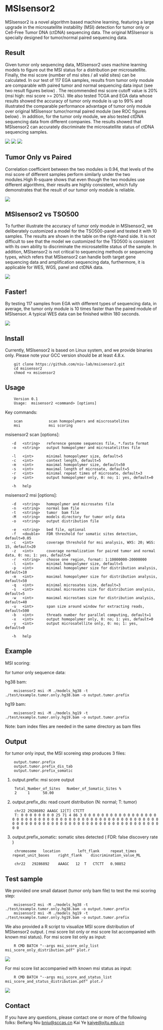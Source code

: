 MSIsensor2
===========
MSIsensor2 is a novel algorithm based machine learning, featuring a large upgrade in the microsatellite instability (MSI) detection for tumor only or Cell-Free Tumor DNA (ctDNA) sequencing data. The original MSIsensor is specially designed for tumor/normal paired sequencing data.

Result
-------

Given tumor only sequencing data, MSIsensor2 uses machine learning models to figure out the MSI status for a distribution per microsatellite. Finally, the msi score (number of msi sites / all valid sites) can be calculated. In our test of 117 EGA samples, results from tumor only module are comparable with paired tumor and normal sequencing data input (see two result figures below) . The recommended msi score cutoff value is 20% (msi high: msi score >= 20%). We also tested TCGA and EGA data whose results showed the accuracy of tumor only module is up to 99% and illustrated the comparable performance advantage of tumor only module over original MSIsensor tumor/normal paired module (see ROC figures below) . In addition, for the tumor only module, we also tested ctDNA sequencing data from different companies. The results showed that MSIsensor2 can accurately discriminate the microsatellite status of ctDNA sequencing samples.

![](https://github.com/niu-lab/msisensor2/blob/master/test/fig2.pairresult.png)
![](https://github.com/niu-lab/msisensor2/blob/master/test/fig3tumoronlyresultproduct.png)
![](https://github.com/niu-lab/msisensor2/blob/master/test/fig4.rocplot.png)


Tumor Only vs Paired
-------

Correlation coefficient between the two modules is 0.94, that levels of the msi score of different samples perform similarly under the two modules.High R-square shows that even though the two modules use different algorithms, their results are highly consistent, which fully demonstrates that the result of our tumor only module is reliable.

![](https://github.com/niu-lab/msisensor2/blob/master/test/fig5.cor.png)

MSIsensor2 vs TSO500
-------

To further illustrate the accuracy of tumor only module in MSIsensor2, we deliberately customized a model for the TSO500-panel and tested it with 10 samples. The results are shown in the table on the right-hand side. It is not difficult to see that the model we customized for the TSO500 is consistent with its own ability to discriminate the microsatellite status of the sample. In addition, MSIsensor2 is not critical to sequencing methods or sequencing types, which refers that MSIsensor2 can handle both target gene sequencing data and amplification sequencing data, furthermore, it is applicable for WES, WGS, panel and ctDNA data.

![](https://github.com/niu-lab/msisensor2/blob/master/test/table.png)

Faster!
-------

By testing 117 samples from EGA with different types of sequencing data, in average, the tumor only module is 10 times faster than the paired module of MSIsensor. A typical WES data can be finished within 180 seconds.

![](https://github.com/niu-lab/msisensor2/blob/master/test/fig6.timeplot.png)

Install
-------

Currently, MSIsensor2 is based on Linux system, and we provide binaries only. Please note your GCC version should be at least 4.8.x.

        git clone https://github.com/niu-lab/msisensor2.git
        cd msisensor2
        chmod +x msisensor2

Usage
-----

        Version 0.1
        Usage:  msisensor2 <command> [options]

Key commands:

        scan            scan homopolymers and miscrosatelites
        msi             msi scoring

msisensor2 scan [options]:

       -d   <string>   reference genome sequences file, *.fasta format
       -o   <string>   output homopolymer and microsatelittes file

       -l   <int>      minimal homopolymer size, default=5
       -c   <int>      context length, default=5
       -m   <int>      maximal homopolymer size, default=50
       -s   <int>      maximal length of microsate, default=5
       -r   <int>      minimal repeat times of microsate, default=3
       -p   <int>      output homopolymer only, 0: no; 1: yes, default=0

       -h   help

msisensor2 msi [options]:

       -d   <string>   homopolymer and microsates file
       -n   <string>   normal bam file
       -t   <string>   tumor  bam file
       -M   <string>   models directory for tumor only data
       -o   <string>   output distribution file

       -e   <string>   bed file, optional
       -f   <double>   FDR threshold for somatic sites detection, default=0.05
       -c   <int>      coverage threshold for msi analysis, WXS: 20; WGS: 15, default=20
       -z   <int>      coverage normalization for paired tumor and normal data, 0: no; 1: yes, default=0
       -r   <string>   choose one region, format: 1:10000000-20000000
       -l   <int>      minimal homopolymer size, default=5
       -p   <int>      minimal homopolymer size for distribution analysis, default=10
       -m   <int>      maximal homopolymer size for distribution analysis, default=50
       -q   <int>      minimal microsates size, default=3
       -s   <int>      minimal microsates size for distribution analysis, default=5
       -w   <int>      maximal microstaes size for distribution analysis, default=40
       -u   <int>      span size around window for extracting reads, default=500
       -b   <int>      threads number for parallel computing, default=1
       -x   <int>      output homopolymer only, 0: no; 1: yes, default=0
       -y   <int>      output microsatellite only, 0: no; 1: yes, default=0

       -h   help

Example
-------

MSI scoring:

   for tumor only sequence data:

   hg38 bam:

        msisensor2 msi -M ./models_hg38 -t ./test/example.tumor.only.hg38.bam -o output.tumor.prefix

   hg19 bam:
   
        msisensor2 msi -M ./models_hg19 -t ./test/example.tumor.only.hg19.bam -o output.tumor.prefix


   Note: bam index files are needed in the same directory as bam files

Output
-------

for tumor only input, the MSI scoreing step produces 3 files: 

        output.tumor.prefix
        output.tumor.prefix_dis_tab
        output.tumor.prefix_somatic

1. output.prefix: msi score output

        Total_Number_of_Sites   Number_of_Somatic_Sites %
        2     1      50.00

3. output.prefix_dis: read count distribution (N: normal; T: tumor)

        chr22 29286892 AAAGC 12[T] CTCTT
        T: 0 0 0 0 0 0 0 0 25 71 4 86 3 0 0 0 0 0 0 0 0 0 0 0 0 0 0 0 0 0 0 0 0 0 0 0 0 0 0 0 0 0 0 0 0 0 0 0 0 0 0 0 0 0 0 0 0 0 0 0 0 0 0 0 0 0 0 0 0 0 0 0 0 0 0 0 0 0 0 0 0 0 0 0 0 0 0 0 0 0 0 0 0 0 0 0 0 0 0 0 

4. output.prefix_somatic: somatic sites detected ( FDR: false discovery rate )

        chromosome   location        left_flank     repeat_times    repeat_unit_bases    right_flank    discrimination_value_ML

        chr22	29286892	AAAGC	12	T	CTCTT	0.98852

Test sample
-------
We provided one small dataset (tumor only bam file) to test the msi scoring step:

        msisensor2 msi -M ./models_hg38 -t ./test/example.tumor.only.hg38.bam -o output.tumor.prefix
        msisensor2 msi -M ./models_hg19 -t ./test/example.tumor.only.hg19.bam -o output.tumor.prefix

We also provided a R script to visualize MSI score distribution of MSIsensor2 output. ( msi score list only or msi score list accompanied with known msi status). For msi score list only as input: 

        R CMD BATCH "--args msi_score_only_list msi_score_only_distribution.pdf" plot.r
![](https://github.com/ding-lab/msisensor/blob/master/test/msi_score_only_distribution.jpg)

For msi score list accompanied with known msi status as input:

        R CMD BATCH "--args msi_score_and_status_list msi_score_and_status_distribution.pdf" plot.r
![](https://github.com/ding-lab/msisensor/blob/master/test/msi_score_and_status_distribution.jpg)


Contact
-------
If you have any questions, please contact one or more of the following folks:
Beifang Niu <bniu@sccas.cn>
Kai Ye <kaiye@xjtu.edu.cn>
